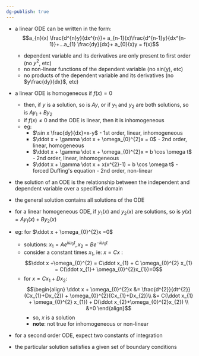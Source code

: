 ```yaml
---
dg-publish: true
---
```


- a linear ODE can be written  in the form: 
$$a_{n}(x) \frac{d^{n}y}{dx^{n}}+ a_{n-1}(x)\frac{d^{n-1}y}{dx^{n-1}}+...a_{1} \frac{dy}{dx}+ a_{0}(x)y = f(x)$$
	- dependent variable and its derivatives are only present to first order (no $y^2$, etc)
	- no non-linear functions of the dependent variable (no sin(y), etc)
	- no products of the dependent variable and its derivatives (no $y\frac{dy}{dx}$, etc)

- a linear ODE is homogeneous if $f(x)=0$
	- then, if $y$ is a solution, so is $Ay$, or if $y_1$ and $y_2$ are both solutions, so is $Ay_{1}+By_2$ 
	- if $f(x) \neq 0$ and the ODE is linear, then it is inhomogeneous
	- eg: 
		- $\sin x \frac{dy}{dx}=x-y$ - 1st order, linear, inhomogeneous
		- $\ddot x + \gamma \dot x + \omega_{0}^{2}x = 0$ - 2nd order, linear, homogeneous
		- $\ddot x + \gamma \dot x + \omega_{0}^{2}x = b \cos \omega t$ - 2nd order, linear, inhomogeneous
		-  $\ddot x + \gamma \dot x + x(x^{2}-1) = b \cos \omega t$ - forced Duffing's equation - 2nd order, non-linear

- the solution of an ODE is the relationship between the independent and dependent variable over a specified domain
- the general solution contains all solutions of the ODE 
- for a linear homogeneous ODE, if $y_1(x)$ and $y_2(x)$ are solutions, so is $y(x)= Ay_1(x)+By_2(x)$
- eg: for $\ddot x + \omega_{0}^{2}x =0$
	- solutions: $x_{1}=Ae^{i\omega_{0}t}, x_{2}=Be^{-i\omega_{0}t}$
	- consider a constant times $x_{1}$, ie: $x=Cx$ : 
	$$\ddot x +\omega_{0}^{2} = C\ddot x_{1} + C \omega_{0}^{2} x_{1} = C(\ddot x_{1}+ \omega_{0}^{2}x_{1})=0$$
	- for $x=Cx_{1}+Dx_{2}$: 
	$$\begin{align}
	  \ddot x + \omega_{0}^{2}x &= \frac{d^{2}}{dt^{2}} (Cx_{1}+Dx_{2}) + \omega_{0}^{2}(Cx_{1}+Dx_{2})\\
	  &= C(\ddot x_{1} + \omega_{0}^{2} x_{1}) + D(\ddot x_{2}+\omega_{0}^{2}x_{2}) \\
	  &=0
	  \end{align}$$
	  - so, $x$ is a solution
	  - **note**: not true for inhomogeneous or non-linear
- for a second order ODE, expect two constants of integration
- the particular solution satisfies a given set of boundary conditions